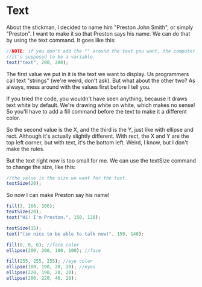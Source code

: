 # Text
About the stickman, I decided to name him "Preston John Smith", or simply "Preston".
I want to make it so that Preston says his name. We can do that by using the text
command. It goes like this:
```js
//NOTE: if you don't add the "" around the text you want, the computer will think
//it's supposed to be a variable.
text("text", 200, 200);
```
The first value we put in it is the text we want to display. Us programmers call
text "strings" (we're weird, don't ask). But what about the other two? As always,
mess around with the values first before I tell you.

If you tried the code, you wouldn't have seen anything, because it draws text white by
default. We're drawing white on white, which makes no sense! So you'll have to add a
fill command before the text to make it a different color.

So the second value is the X, and the third is the Y, just like with ellipse and rect.
Although it's actually slightly different. With rect, the X and Y are the top left
corner, but with text, it's the bottom left. Weird, I know, but I don't make the rules.

But the text right now is too small for me. We can use the textSize command to change
the size, like this:
```js
//the value is the size we want for the text.
textSize(20);
```

So now I can make Preston say his name!
```js
fill(3, 166, 166);
textSize(20);
text("Hi! I'm Preston.", 150, 120);

textSize(15);
text("(so nice to be able to talk now)", 150, 140);

fill(0, 0, 0); //face color
ellipse(200, 200, 100, 100); //face

fill(255, 255, 255); //eye color
ellipse(180, 190, 20, 20); //eyes
ellipse(220, 190, 20, 20);
ellipse(200, 220, 40, 20);
```
